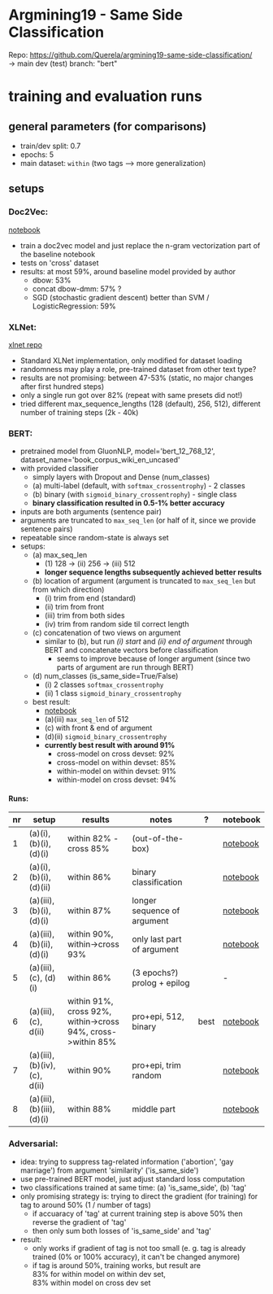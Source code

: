 Argmining19 - Same Side Classification
======================================

Repo: https://github.com/Querela/argmining19-same-side-classification/  
&rarr; main dev (test) branch: "bert"

# training and evaluation runs

## general parameters (for comparisons)
- train/dev split: 0.7
- epochs: 5
- main dataset: `within` (two tags --> more generalization)

## setups

### Doc2Vec:
[notebook](https://github.com/Querela/argmining19-same-side-classification/blob/bert/same-side-classification-doc2vec.ipynb)

- train a doc2vec model and just replace the n-gram vectorization part of the baseline notebook
- tests on 'cross' dataset
- results: at most 59%, around baseline model provided by author
	- dbow: 53%
	- concat dbow-dmm: 57% ?
	- SGD (stochastic gradient descent) better than SVM / LogisticRegression: 59%

### XLNet:
[xlnet repo](https://github.com/zihangdai/xlnet)

- Standard XLNet implementation, only modified for dataset loading
- randomness may play a role, pre-trained dataset from other text type?
- results are not promising: between 47-53% (static, no major changes after first hundred steps)
- only a single run got over 82% (repeat with same presets did not!)
- tried different max_sequence_lengths (128 (default), 256, 512), different number of training steps (2k - 40k)

### BERT:
- pretrained model from GluonNLP, model='bert_12_768_12', dataset_name='book_corpus_wiki_en_uncased'
- with provided classifier
	- simply layers with Dropout and Dense (num_classes)  
	- (a) multi-label (default, with `softmax_crossentrophy`) - 2 classes  
	- (b) binary (with `sigmoid_binary_crossentrophy`) - single class
	- **binary classification resulted in 0.5-1% better accuracy**
- inputs are both arguments (sentence pair)
- arguments are truncated to `max_seq_len` (or half of it, since we provide sentence pairs)
- repeatable since random-state is always set
- setups:
	- (a) max_seq_len
		- (1) 128 &rarr; (ii) 256 &rarr; (iii) 512
		- **longer sequence lengths subsequently achieved better results**
	- (b) location of argument (argument is truncated to `max_seq_len` but from which direction)
		- (i) trim from end (standard)
		- (ii) trim from front
		- (iii) trim from both sides
		- (iv) trim from random side til correct length
	- (c) concatenation of two views on argument
		- similar to (b), but run _(i) start_ and _(ii) end of argument_ through BERT and concatenate vectors before classification
			- seems to improve because of longer argument (since two parts of argument are run through BERT)
	- (d) num_classes (is_same_side=True/False)
		- (i) 2 classes `softmax_crossentrophy`
		- (ii) 1 class `sigmoid_binary_crossentrophy`
	- best result:
		- [notebook](https://github.com/Querela/argmining19-same-side-classification/blob/bert/same-side-classification-bert-BCE-prolog%2Bepilog.ipynb)
		- (a)(iii) `max_seq_len` of 512
		- (c) with front & end of argument
		- (d)(ii) `sigmoid_binary_crossentrophy`
		- **currently best result with around 91%**
			- cross-model on cross devset:   92%
			- cross-model on within devset:  85%
			- within-model on within devset: 91%
			- within-model on cross devset:  94%

#### Runs:

| nr | setup | results | notes | ? | notebook |
|--- |---	|---	|---	|---	|---	|
| 1  | (a)(i), (b)(i), (d)(i)			| within 82% - cross 85%					| (out-of-the-box) 							|   	| [notebook](https://github.com/Querela/argmining19-same-side-classification/blob/bert/same-side-classification-bert.ipynb) |
| 2  | (a)(i), (b)(i), (d)(ii)			| within 86%								| binary classification						|   	| [notebook](https://github.com/Querela/argmining19-same-side-classification/blob/bert/same-side-classification-bert-BCE.ipynb) |
| 3  | (a)(iii), (b)(i), (d)(i)			| within 87%								| longer sequence of argument				|   	| [notebook](https://github.com/Querela/argmining19-same-side-classification/blob/bert/same-side-classification-bert-experiment.ipynb) |
| 4  | (a)(iii), (b)(ii), (d)(i)		| within 90%, within->cross 93%				| only last part of argument				|   	| [notebook](https://github.com/Querela/argmining19-same-side-classification/blob/bert/same-side-classification-bert-epilog.ipynb) |
| 5  | (a)(iii), (c), (d)(i)			| within 86%								| (3 epochs?) prolog + epilog				| | - |
| 6  | (a)(iii), (c), d(ii)				| within 91%, cross 92%, within->cross 94%, cross->within 85%  	| pro+epi, 512, binary	| best	| [notebook](https://github.com/Querela/argmining19-same-side-classification/blob/bert/same-side-classification-bert-BCE-prolog%2Bepilog.ipynb) |
| 7  | (a)(iii), (b)(iv), (c), d(ii)	| within 90% 								| pro+epi, trim random  					| 		| [notebook](https://github.com/Querela/argmining19-same-side-classification/tree/bert/same-side-classification-bert-BCE-rand2.ipynb) |
| 8  | (a)(iii), (b)(iii), (d)(i)		| within 88% 								| middle part 								|   	| [notebook](https://github.com/Querela/argmining19-same-side-classification/tree/bert/same-side-classification-bert-middle.ipynb) |


### Adversarial:
- idea: trying to suppress tag-related information ('abortion', 'gay marriage') from argument 'similarity' ('is_same_side')
- use pre-trained BERT model, just adjust standard loss computation
- two classifications trained at same time: (a) 'is_same_side', (b) 'tag'
- only promising strategy is: trying to direct the gradient (for training) for tag to around 50% (1 / number of tags)
	- if accuaracy of 'tag' at current training step is above 50% then reverse the gradient of 'tag'
	- then only sum both losses of 'is_same_side' and 'tag'
- result:
	- only works if gradient of tag is not too small (e. g. tag is already trained (0% or 100% accuracy), it can't be changed anymore)
	- if tag is around 50%, training works, but result are  
	83% for within model on within dev set,  
	83% within model on cross dev set

